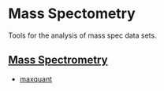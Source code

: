 # Mass Spectometry

Tools for the analysis of mass spec data sets.

## [Mass Spectrometry](/mass-spectrometry)
- [maxquant](/mass-spectrometry/maxquant)
